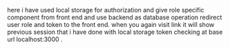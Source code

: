 here i have used local storage for authorization and give role specific component from front end 
and use backend as database operation redirect user role and token to the front end. 
 when you again visit link it will show previous session that i have done with local storage token checking at base url localhost:3000 . 
